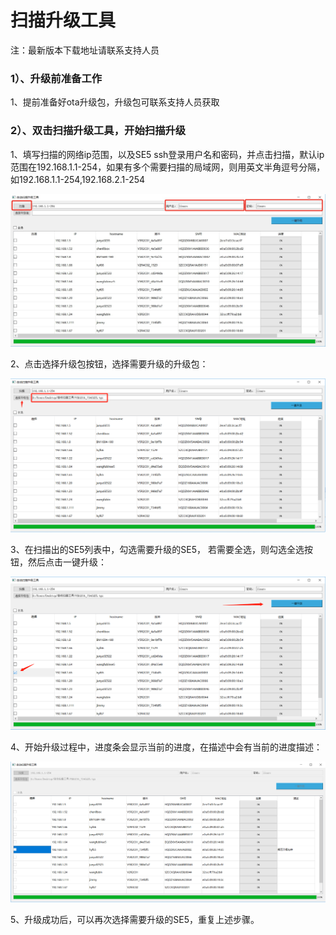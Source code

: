 # 扫描升级工具

注：最新版本下载地址请联系支持人员

### **1）、升级前准备工作**

1、提前准备好ota升级包，升级包可联系支持人员获取

### 2）、双击扫描升级工具，开始扫描升级

1、填写扫描的网络ip范围，以及SE5 ssh登录用户名和密码，并点击扫描，默认ip范围在192.168.1.1-254，如果有多个需要扫描的局域网，则用英文半角逗号分隔，如192.168.1.1-254,192.168.2.1-254

![](../../../../imgs/V5R3C01_tian_xie_ju_yu_wang.jpg)

2、点击选择升级包按钮，选择需要升级的升级包：

![](../../../../imgs/V5R3C01_xuanzeshengjibao.png)

3、在扫描出的SE5列表中，勾选需要升级的SE5， 若需要全选，则勾选全选按钮，然后点击一键升级：

![](../../../../imgs/V5R3C01_gouxuanhezi.png)

4、开始升级过程中，进度条会显示当前的进度，在描述中会有当前的进度描述：

![](../../../../imgs/V5R3C01_dianjishengji.png)

5、升级成功后，可以再次选择需要升级的SE5，重复上述步骤。